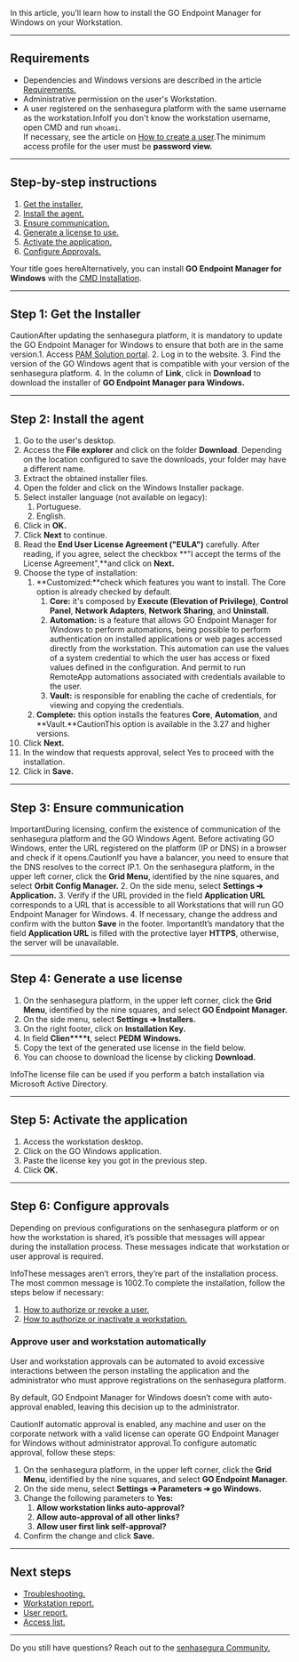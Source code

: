In this article, you’ll learn how to install the GO Endpoint Manager for Windows on your Workstation.



---

## Requirements

* Dependencies and Windows versions are described in the article [Requirements.](https://docs.senhasegura.io/v3-33/docs/pt/go-endpoint-manager-windows-requirements)
* Administrative permission on the user's Workstation.
* A user registered on the senhasegura platform with the same username as the workstation.InfoIf you don't know the workstation username, open CMD and run `whoami`.  
If necessary, see the article on [How to create a user](/v3-33/docs/user-management-add-system-administrator).The minimum access profile for the user must be **password view.**



---

## Step\-by\-step instructions

1. [Get the installer.](/v3-33/docs/go-endpoint-manager-windows-install#step-1-get-the-installer)
2. [Install the agent.](/v3-33/docs/go-endpoint-manager-windows-install#step-2-install-the-agent)
3. [Ensure communication.](/v3-33/docs/go-endpoint-manager-windows-install#step-3-ensure-communication)
4. [Generate a license to use.](/v3-33/docs/go-endpoint-manager-windows-install#step-4-generate-a-use-license)
5. [Activate the application.](/v3-33/docs/go-endpoint-manager-windows-install#step-5-activate-the-application)
6. [Configure Approvals.](/v3-33/docs/go-endpoint-manager-windows-install#step-6-configure-approvals)

Your title goes hereAlternatively, you can install **GO Endpoint Manager for Windows** with the [CMD Installation](/v3-33/docs/go-windows-cmd-installation).  
  


  




---

## Step 1: Get the Installer

CautionAfter updating the senhasegura platform, it is mandatory to update the GO Endpoint Manager for Windows to ensure that both are in the same version.1. Access [PAM Solution portal](https://suporte.senhasegura.com.br/en/support/login ).
2. Log in to the website.
3. Find the version of the GO Windows agent that is compatible with your version of the senhasegura platform.
4. In the column of **Link**, click in **Download** to download the installer of **GO Endpoint Manager para Windows.**



---

## Step 2: Install the agent

1. Go to the user's desktop.
2. Access the **File explorer** and click on the folder **Download**. Depending on the location configured to save the downloads, your folder may have a different name.
3. Extract the obtained installer files.
4. Open the folder and click on the Windows Installer package.
5. Select installer language (not available on legacy):
	1. Portuguese.
	2. English.
6. Click in **OK.**
7. Click **Next** to continue.
8. Read the **End User License Agreement ("EULA")** carefully. After reading, if you agree, select the checkbox **"I accept the terms of the License Agreement",**and click on **Next.**
9. Choose the type of installation:
	1. **Customized:**check which features you want to install. The Core option is already checked by default.
		1. **Core:** it's composed by **Execute (Elevation of Privilege)**, **Control Panel**, **Network Adapters**, **Network Sharing**, and **Uninstall**.
		2. **Automation:** is a feature that allows GO Endpoint Manager for Windows to perform automations, being possible to perform authentication on installed applications or web pages accessed directly from the workstation. This automation can use the values of a system credential to which the user has access or fixed values defined in the configuration. And permit to run RemoteApp automations associated with credentials available to the user.
		3. **Vault:** is responsible for enabling the cache of credentials, for viewing and copying the credentials.
	2. **Complete:** this option installs the features **Core**, **Automation**, and **Vault.**CautionThis option is available in the 3\.27 and higher versions.
10. Click **Next.**
11. In the window that requests approval, select Yes to proceed with the installation.
12. Click in **Save.**



---

## Step 3: Ensure communication

ImportantDuring licensing, confirm the existence of communication of the senhasegura platform and the GO Windows Agent. Before activating GO Windows, enter the URL registered on the platform (IP or DNS) in a browser and check if it opens.CautionIf you have a balancer, you need to ensure that the DNS resolves to the correct IP.1. On the senhasegura platform, in the upper left corner, click the **Grid Menu**, identified by the nine squares, and select **Orbit Config Manager.**
2. On the side menu, select **Settings ➔ Application.**
3. Verify if the URL provided in the field **Application URL** corresponds to a URL that is accessible to all Workstations that will run GO Endpoint Manager for Windows.
4. If necessary, change the address and confirm with the button **Save** in the footer.
ImportantIt’s mandatory that the field **Application URL** is filled with the protective layer **HTTPS**, otherwise, the server will be unavailable.

---

## Step 4: Generate a use license

1. On the senhasegura platform, in the upper left corner, click the **Grid Menu**, identified by the nine squares, and select **GO Endpoint Manager.**
2. On the side menu, select **Settings ➔ Installers.**
3. On the right footer, click on **Installation Key.**
4. In field **Clien****t**, select **PEDM Windows.**
5. Copy the text of the generated use license in the field below.
6. You can choose to download the license by clicking **Download.**

InfoThe license file can be used if you perform a batch installation via Microsoft Active Directory.



---

## Step 5: Activate the application

1. Access the workstation desktop.
2. Click on the GO Windows application.
3. Paste the license key you got in the previous step.
4. Click **OK.**



---

## Step 6: Configure approvals

Depending on previous configurations on the senhasegura platform or on how the workstation is shared, it’s possible that messages will appear during the installation process. These messages indicate that workstation or user approval is required.

InfoThese messages aren’t errors, they’re part of the installation process. The most common message is 1002\.To complete the installation, follow the steps below if necessary:

1. [How to authorize or revoke a user.](/v3-33/docs/go-endpoint-manager-how-to-authorize-or-revoke-a-user)
2. [How to authorize or inactivate a workstation.](/v3-33/docs/go-endpoint-manager-how-to-authorize-or-inactivate-a-workstation)

### Approve user and workstation automatically

User and workstation approvals can be automated to avoid excessive interactions between the person installing the application and the administrator who must approve registrations on the senhasegura platform.

By default, GO Endpoint Manager for Windows doesn’t come with auto\-approval enabled, leaving this decision up to the administrator.

CautionIf automatic approval is enabled, any machine and user on the corporate network with a valid license can operate GO Endpoint Manager for Windows without administrator approval.To configure automatic approval, follow these steps:

1. On the senhasegura platform, in the upper left corner, click the **Grid Menu**, identified by the nine squares, and select **GO Endpoint Manager.**
2. On the side menu, select **Settings ➔ Parameters ➔ go Windows.**
3. Change the following parameters to **Yes:**
	1. **Allow workstation links auto\-approval?**
	2. **Allow auto\-approval of all other links?**
	3. **Allow user first link self\-approval?**
4. Confirm the change and click **Save.**



---

## Next steps

* [Troubleshooting.](/v3-33/docs/pedm-troubleshooting)
* [Workstation report.](/v3-33/docs/go-endpoint-manager-workstations)
* [User report.](/v3-33/docs/go-endpoint-manager-users)
* [Access list.](/v3-33/docs/go-endpoint-manager-windows-application-access-lists)


---

Do you still have questions? Reach out to the [senhasegura Community.](https://community.senhasegura.io/)

